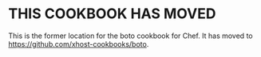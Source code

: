 THIS COOKBOOK HAS MOVED
=============================

This is the former location for the boto cookbook for Chef.
It has moved to https://github.com/xhost-cookbooks/boto.


